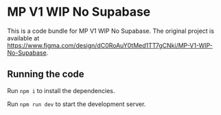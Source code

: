 
  # MP V1 WIP No Supabase

  This is a code bundle for MP V1 WIP No Supabase. The original project is available at https://www.figma.com/design/dC0RoAuY0tMed1TT7gCNki/MP-V1-WIP-No-Supabase.

  ## Running the code

  Run `npm i` to install the dependencies.

  Run `npm run dev` to start the development server.
  
